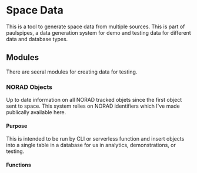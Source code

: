 # Space Data
This is a tool to generate space data from multiple sources. This is part of paulspipes, a data generation system for demo and testing data for different data and database types. 
## Modules
There are seeral modules for creating data for testing. 
### NORAD Objects
Up to date information on all NORAD tracked objets since the first object sent to space. This system relies on NORAD identifiers which I've made publically available here. 
#### Purpose
This is intended to be run by CLI or serverless function and insert objects into a single table in a database for us in analytics, demonstrations, or testing. 
#### Functions
